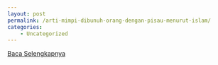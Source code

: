 ```yaml
---
layout: post
permalink: /arti-mimpi-dibunuh-orang-dengan-pisau-menurut-islam/
categories:
    - Uncategorized
---
```


[Baca Selengkapnya](/08)